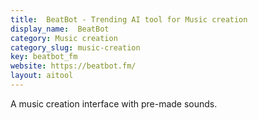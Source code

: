```yaml
---
title:  BeatBot - Trending AI tool for Music creation
display_name:  BeatBot
category: Music creation
category_slug: music-creation
key: beatbot_fm
website: https://beatbot.fm/
layout: aitool
---
```


A music creation interface with pre-made sounds.
